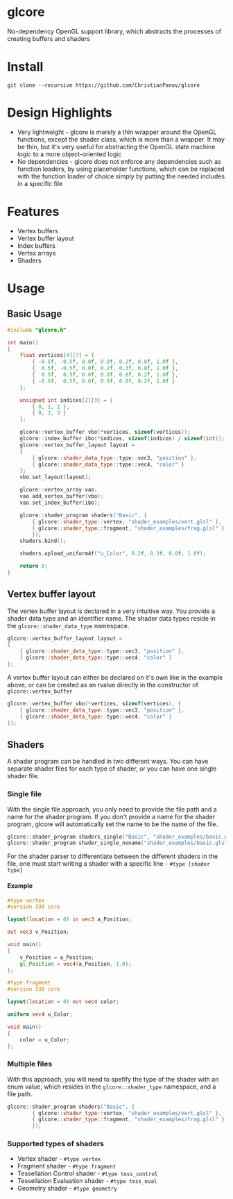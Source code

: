 # glcore
No-dependency OpenGL support library, which abstracts the processes of creating buffers and shaders
# Install
```
git clone --recursive https://github.com/ChristianPanov/glcore
```
# Design Highlights
- Very lightweight - glcore is merely a thin wrapper around the OpenGL functions, except the shader class, which is more than a wrapper. It may be thin, but it's very useful for abstracting the OpenGL state machine logic to a more object-oriented logic
- No dependencies - glcore does not enforce any dependencies such as function loaders, by using placeholder functions, which can be replaced with the function loader of choice simply by putting the needed includes in a specific file
# Features
- Vertex buffers
- Vertex buffer layout
- Index buffers
- Vertex arrays
- Shaders
# Usage
## Basic Usage
```cpp
#include "glcore.h"

int main()
{
	float vertices[4][7] = {
		{ -0.5f, -0.5f, 0.0f, 0.8f, 0.2f, 0.8f, 1.0f },
		{  0.5f, -0.5f, 0.0f, 0.2f, 0.3f, 0.8f, 1.0f },
		{  0.5f,  0.5f, 0.0f, 0.8f, 0.8f, 0.2f, 1.0f },
		{ -0.5f,  0.5f, 0.0f, 0.8f, 0.8f, 0.2f, 1.0f }
	};

	unsigned int indices[2][3] = {
		{ 0, 1, 2 },
		{ 0, 2, 3 }
	};

	glcore::vertex_buffer vbo(*vertices, sizeof(vertices));
	glcore::index_buffer ibo(*indices, sizeof(indices) / sizeof(int));
	glcore::vertex_buffer_layout layout =
	{
		{ glcore::shader_data_type::type::vec3, "position" },
		{ glcore::shader_data_type::type::vec4, "color" }
	};
	vbo.set_layout(layout);

	glcore::vertex_array vao;
	vao.add_vertex_buffer(vbo);
	vao.set_index_buffer(ibo);

	glcore::shader_program shaders("Basic", {
		{ glcore::shader_type::vertex, "shader_examples/vert.glsl" },
		{ glcore::shader_type::fragment, "shader_examples/frag.glsl" }
		});
	shaders.bind();

	shaders.upload_uniform4f("u_Color", 0.2f, 0.3f, 0.8f, 1.0f);

	return 0;
}
```
## Vertex buffer layout
The vertex buffer layout is declared in a very intuitive way. You provide a shader data type and an identifier name. The shader data types reside in the ```glcore::shader_data_type``` namespace.
```cpp
glcore::vertex_buffer_layout layout =
{
	{ glcore::shader_data_type::type::vec3, "position" },
	{ glcore::shader_data_type::type::vec4, "color" }
};
```
A vertex buffer layout can either be declared on it's own like in the example above, or can be created as an rvalue directly in the constructor of ```glcore::vertex_buffer```
```cpp
glcore::vertex_buffer vbo(*vertices, sizeof(vertices), {
	{ glcore::shader_data_type::type::vec3, "position" },
	{ glcore::shader_data_type::type::vec4, "color" }
});
```
## Shaders
A shader program can be handled in two different ways. You can have separate shader files for each type of shader, or you can have one single shader file.
### Single file
With the single file approach, you only need to provide the file path and a name for the shader program. If you don't provide a name for the shader program, glcore will automatically set the name to be the name of the file.
```cpp
glcore::shader_program shaders_single("Basic", "shader_examples/basic.glsl");
glcore::shader_program shader_single_noname("shader_examples/basic.glsl"); // the name of the shader program will be set to 'basic'
```
For the shader parser to differentiate between the different shaders in the file, one must start writing a shader with a specific line - ```#type [shader type]```
#### Example
```glsl
#type vertex
#version 330 core

layout(location = 0) in vec3 a_Position;

out vec3 v_Position;

void main()
{
	v_Position = a_Position;
	gl_Position = vec4(a_Position, 1.0);
};

#type fragment
#version 330 core

layout(location = 0) out vec4 color;

uniform vec4 u_Color;

void main()
{
	color = u_Color;
};
```
### Multiple files
With this approach, you will need to spefify the type of the shader with an enum value, which resides in the ```glcore::shader_type``` namespace, and a file path.
```cpp
glcore::shader_program shaders("Basic", {
		{ glcore::shader_type::vertex, "shader_examples/vert.glsl" },
		{ glcore::shader_type::fragment, "shader_examples/frag.glsl" }
		});
```
### Supported types of shaders
- Vertex shader - ```#type vertex```
- Fragment shader - ```#type fragment```
- Tessellation Control shader - ```#type tess_control```
- Tessellation Evaluation shader - ```#type tess_eval```
- Geometry shader - ```#type geometry```
